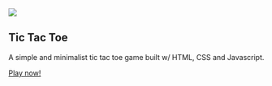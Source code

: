 <img src="https://images.unsplash.com/photo-1608111283390-2e333b9b279c?ixid=MnwxMjA3fDB8MHxzZWFyY2h8Mnx8dGljJTIwdGFjJTIwdG9lfGVufDB8fDB8fA%3D%3D&ixlib=rb-1.2.1&auto=format&fit=crop&w=500&q=60">

## Tic Tac Toe

A simple and minimalist tic tac toe game built w/ HTML, CSS and Javascript.

[Play now!](wwww.ga-tictactoe.surge.sh)
